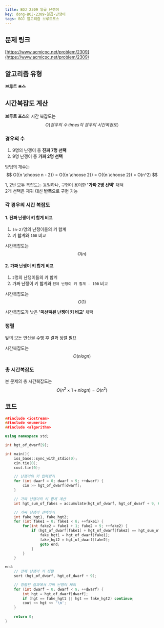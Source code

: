 ```yaml
---
title: BOJ 2309 일곱 난쟁이
key: dong-BOJ-2309-일곱-난쟁이
tags: BOJ 알고리즘 브루트포스
---
```


## 문제 링크
[https://www.acmicpc.net/problem/2309](https://www.acmicpc.net/problem/2309)

## 알고리즘 유형
**브루트 포스**

## 시간복잡도 계산
**브루트 포스**의 시간 복잡도는 
$$ O(경우의\ 수\ times 각\ 경우의\ 시간복잡도) $$
  
### 경우의 수
1. 9명의 난쟁이 중 **진짜 7명 선택**
2. 9명 난쟁이 중 **가짜 2명 선택**

방법의 개수는
$$ O({n \choose n - 2}) = O({n \choose 2}) = O({n \choose 2}) = O(n^2) $$
  
1, 2번 모두 복잡도는 동일하나, 구현이 용이한 **'가짜 2명 선택'** 채택  
2개 선택은 재귀 대신 **반복**으로 구현 가능

### 각 경우의 시간 복잡도
#### 1. 진짜 난쟁이 키 합계 비교
1. `(n-2)`명의 난쟁이들의 키 합계
2. 키 합계와 `100` 비교

시간복잡도는
$$ O(n) $$

#### 2. 가짜 난쟁이 키 합계 비교
1. `2`명의 난쟁이들의 키 합계
2. 가짜 난쟁이 키 합계와 `전체 난쟁이 키 합계 - 100` 비교

시간복잡도는
$$ O(1) $$

시간복잡도가 낮은 **'미선택된 난쟁이 키 비교'** 채택

### 정렬
앞의 모든 연산을 수행 후 결과 정렬 필요

시간복잡도는 $$ O(nlogn) $$

### 총 시간복잡도
본 문제의 총 시간복잡도는  
$$ O(n^2\times1+nlogn) = O(n^2) $$

## 코드
```c++
##include <iostream>
##include <numeric>
##include <algorithm>

using namespace std;

int hgt_of_dwarf[9];

int main(){
    ios_base::sync_with_stdio(0);
    cin.tie(0);
    cout.tie(0);

    // 난쟁이의 키 입력받기
    for (int dwarf = 0; dwarf < 9; ++dwarf) {
        cin >> hgt_of_dwarf[dwarf];
    }

    // 가짜 난쟁이의 키 합계 계산
    int hgt_sum_of_fakes = accumulate(hgt_of_dwarf, hgt_of_dwarf + 9, 0) - 100;

    // 가짜 난쟁이 선택하기
    int fake_hgt1, fake_hgt2;
    for (int fake1 = 0; fake1 < 8; ++fake1) {
        for(int fake2 = fake1 + 1; fake2 < 9; ++fake2) {
            if (hgt_of_dwarf[fake1] + hgt_of_dwarf[fake2] == hgt_sum_of_fakes) {
                fake_hgt1 = hgt_of_dwarf[fake1];
                fake_hgt2 = hgt_of_dwarf[fake2];
                goto end;
            }
        }
    }

end:
    // 전체 난쟁이 키 정렬
    sort (hgt_of_dwarf, hgt_of_dwarf + 9);

    // 정렬된 결과에서 가짜 난쟁이 제외
    for (int dwarf = 0; dwarf < 9; ++dwarf) {
        int hgt = hgt_of_dwarf[dwarf];
        if (hgt == fake_hgt1 || hgt == fake_hgt2) continue;
        cout << hgt << '\n';
    }
    
    return 0;
}
```
